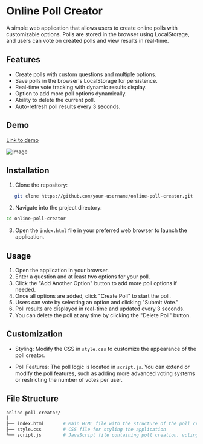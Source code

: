 # Online Poll Creator
A simple web application that allows users to create online polls with customizable options. Polls are stored in the browser using LocalStorage, and users can vote on created polls and view results in real-time.

## Features

- Create polls with custom questions and multiple options.
- Save polls in the browser's LocalStorage for persistence.
- Real-time vote tracking with dynamic results display.
- Option to add more poll options dynamically.
- Ability to delete the current poll.
- Auto-refresh poll results every 3 seconds.
  
## Demo

[Link to demo](https://lzm79s.csb.app/)

![image](https://github.com/user-attachments/assets/5ae98dce-6a2c-40f6-9a0a-6af93c4d1779)


## Installation

1. Clone the repository:
```bash
   git clone https://github.com/your-username/online-poll-creator.git
```
2. Navigate into the project directory:
```bash 
cd online-poll-creator
```
3. Open the `index.html` file in your preferred web browser to launch the application.

## Usage

1. Open the application in your browser.
2. Enter a question and at least two options for your poll.
3. Click the "Add Another Option" button to add more poll options if needed.
4. Once all options are added, click "Create Poll" to start the poll.
5. Users can vote by selecting an option and clicking "Submit Vote."
6. Poll results are displayed in real-time and updated every 3 seconds.
7. You can delete the poll at any time by clicking the "Delete Poll" button.

## Customization
- Styling: Modify the CSS in `style.css` to customize the appearance of the poll creator.
  
- Poll Features: The poll logic is located in `script.js`. You can extend or modify the poll features, such as adding more advanced voting systems or restricting the number of votes per user.

## File Structure
```bash
online-poll-creator/
│
├── index.html       # Main HTML file with the structure of the poll creator
├── style.css        # CSS file for styling the application
└── script.js        # JavaScript file containing poll creation, voting, and result logic
```
